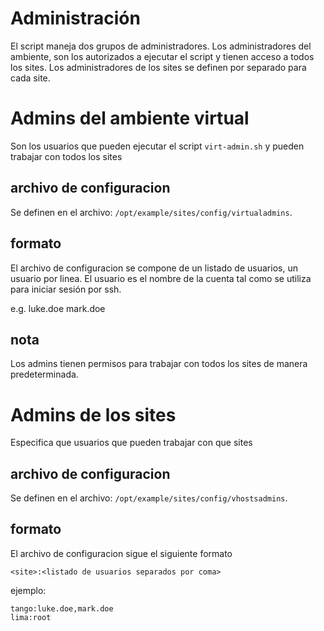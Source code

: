 
Administración
==============

El script maneja dos grupos de administradores. Los administradores del ambiente, son los autorizados a ejecutar el script y tienen acceso a todos los sites.
Los administradores de los sites se definen por separado para cada site.


Admins del ambiente virtual
===========================

Son los usuarios que pueden ejecutar el script <code>virt-admin.sh</code> y pueden trabajar con todos los sites

## archivo de configuracion

Se definen en el archivo: <code>/opt/example/sites/config/virtualadmins</code>.

## formato 

El archivo de configuracion se compone de un listado de usuarios, un usuario por linea. El usuario es el nombre de la cuenta tal como se utiliza para iniciar sesión por ssh.

e.g.
luke.doe
mark.doe

## nota

Los admins tienen permisos para trabajar con todos los sites de manera predeterminada.

Admins de los sites
===================

Especifica que usuarios que pueden trabajar con que sites

## archivo de configuracion

Se definen en el archivo: <code>/opt/example/sites/config/vhostsadmins</code>.

## formato 

El archivo de configuracion sigue el siguiente formato

```
<site>:<listado de usuarios separados por coma>
```

ejemplo:

```
tango:luke.doe,mark.doe
lima:root
```
